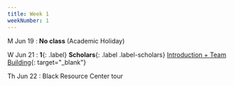 ```yaml
---
title: Week 1
weekNumber: 1
---
```


M Jun 19
: **No class** (Academic Holiday)

W Jun 21
: **1**{: .label} **Scholars**{: .label .label-scholars} [Introduction + Team Building](https://docs.google.com/presentation/d/1hwwbuW74Bo2cWMhD2XlL3PajM2iMLLDri2AY14KFF7s/edit?usp=sharing){: target="_blank"}

Th Jun 22
: Black Resource Center tour
